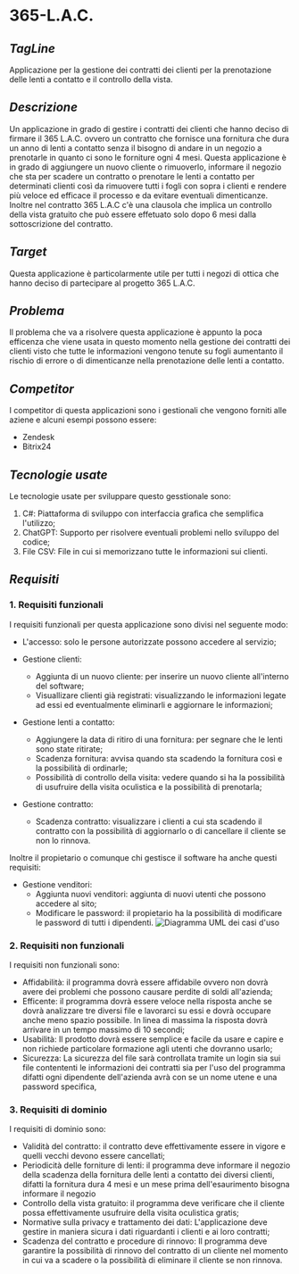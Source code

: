 # 365-L.A.C.

## _TagLine_ 
  Applicazione per la gestione dei contratti dei clienti per la prenotazione delle lenti a contatto e il controllo della vista.

## _Descrizione_
  Un applicazione in grado di gestire i contratti dei clienti che hanno deciso di firmare il 365 L.A.C. ovvero un contratto che fornisce una fornitura che dura un anno di lenti a contatto senza il bisogno di andare   in un negozio a prenotarle in quanto ci sono le forniture ogni 4 mesi. Questa applicazione è in grado di aggiungere un nuovo cliente o rimuoverlo, informare il negozio che sta per scadere un contratto o prenotare   le lenti a contatto per determinati clienti così da rimuovere tutti i fogli con sopra i clienti e rendere più veloce ed efficace il processo e da evitare eventuali dimenticanze. Inoltre nel contratto 365 L.A.C      c'è   una clausola che implica un controllo della vista gratuito che può essere effetuato solo dopo 6 mesi dalla sottoscrizione del contratto.

## _Target_
  Questa applicazione è particolarmente utile per tutti i negozi di ottica che hanno deciso di partecipare al progetto 365 L.A.C.

## _Problema_
  Il problema che va a risolvere questa applicazione è appunto la poca efficenza che viene usata in questo momento nella gestione dei contratti dei clienti visto che tutte le informazioni vengono tenute su fogli      aumentanto il rischio di errore o di dimenticanze nella prenotazione delle lenti a contatto.

## _Competitor_
  I competitor di questa applicazioni sono i gestionali che vengono forniti alle aziene e alcuni esempi possono essere:
  - Zendesk
  - Bitrix24

## _Tecnologie usate_
  Le tecnologie usate per sviluppare questo gesstionale sono:
  1. C#: Piattaforma di sviluppo con interfaccia grafica che semplifica l'utilizzo;
  2. ChatGPT: Supporto per risolvere eventuali problemi nello sviluppo del codice;
  3. File CSV: File in cui si memorizzano tutte le informazioni sui clienti.

## _Requisiti_

### 1. Requisiti funzionali
  I requisiti funzionali per questa applicazione sono divisi nel seguente modo:
  - L'accesso: solo le persone autorizzate possono accedere al servizio;
  - Gestione clienti:
    - Aggiunta di un nuovo cliente: per inserire un nuovo cliente all'interno del software;
    - Visuallizare clienti già registrati: visualizzando le informazioni legate ad essi ed eventualmente eliminarli e aggiornare le informazioni;
      
  - Gestione lenti a contatto:
    - Aggiungere la data di ritiro di una fornitura: per segnare che le lenti sono state ritirate;
    - Scadenza fornitura: avvisa quando sta scadendo la fornitura così e la possibilità di ordinarle;
    - Possibilità di controllo della visita: vedere quando si ha la possibilità di usufruire della visita oculistica e la possibilità di prenotarla;

  - Gestione contratto:
    - Scadenza contratto: visualizzare i clienti a cui sta scadendo il contratto con la possibilità di aggiornarlo o di cancellare il cliente se non lo rinnova.

  Inoltre il propietario o comunque chi gestisce il software ha anche questi requisiti:
  - Gestione venditori:
    - Aggiunta nuovi venditori: aggiunta di nuovi utenti che possono accedere al sito;
    - Modificare le password: il propietario ha la possibilità di modificare le password di tutti i dipendenti.
    ![Diagramma UML dei casi d'uso](https://yuml.me/034924fb.svg)

### 2. Requisiti non funzionali
  I requisiti non funzionali sono:
   - Affidabilità: il programma dovrà essere affidabile ovvero non dovrà avere dei problemi che possono causare perdite di soldi all'azienda;
   - Efficente: il programma dovrà essere veloce nella risposta anche se dovrà analizzare tre diversi file e lavorarci su essi e dovrà occupare anche meno spazio possibile. In linea di massima la risposta dovrà        arrivare in un tempo massimo di 10 secondi;
   - Usabilità: Il prodotto dovrà essere semplice e facile da usare e capire e non richiede particolare formazione agli utenti che dovranno usarlo;
   - Sicurezza: La sicurezza del file sarà controllata tramite un login sia sui file contententi le informazioni dei contratti sia per l'uso del programma difatti ogni dipendente dell'azienda avrà con se un nome       utene e una password specifica,
### 3. Requisiti di dominio
  I requisiti di dominio sono: 
  - Validità del contratto: il contratto deve effettivamente essere in vigore e quelli vecchi devono essere cancellati;
  - Periodicità delle forniture di lenti: il programma deve informare il negozio della scadenza della fornitura delle lenti a contatto dei diversi clienti, difatti la fornitura dura 4 mesi e un mese prima dell'esaurimento bisogna informare il negozio
  - Controllo della vista gratuito: il programma deve verificare che il cliente possa effettivamente usufruire della visita oculistica gratis;
  - Normative sulla privacy e trattamento dei dati: L'applicazione deve gestire in maniera sicura i dati riguardanti i clienti e ai loro contratti;
  - Scadenza del contratto e procedure di rinnovo: Il programma deve garantire la possibilità di rinnovo del contratto di un cliente nel momento in cui va a scadere o la possibilità di eliminare il cliente se non rinnova.
